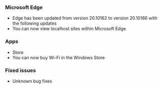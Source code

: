 ### Microsoft Edge
- Edge has been updated from version 20.10162 to version 20.10166 with the following updates
 - You can now view localhost sites within Microsoft Edge

### Apps
- Store
 - You can now buy Wi-Fi in the Windows Store

### Fixed issues
- Unknown bug fixes
